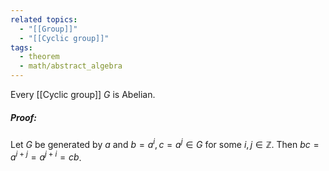 ```yaml
---
related topics:
  - "[[Group]]"
  - "[[Cyclic group]]"
tags:
  - theorem
  - math/abstract_algebra
---
```

Every [[Cyclic group]] $G$ is Abelian.
##### Proof:
Let $G$ be generated by $a$ and $b=a^i,c=a^j\in G$ for some $i,j\in\mathbb{Z}$. Then $bc=a^{i+j}=a^{j+i}=cb$.